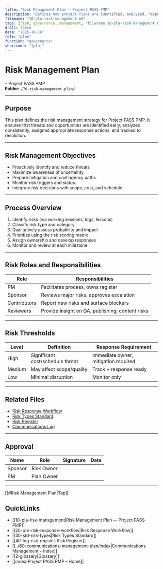 ```yaml
---
title: "Risk Management Plan — Project PASS PMP"
description: "Defines how project risks are identified, analyzed, responded to, and monitored throughout the project lifecycle."
filename: "10-pla-risk-management.md"
tags: [risk, governance, management, "filename:10-pla-risk-management.md"]
draft: false
date: "2025-10-16"
role: "plan"
function: "governance"
shortcode: "[pla]"
---
```



# Risk Management Plan
– Project PASS PMP  
**Folder:** `/70-risk-management-plan/`

---

## Purpose

This plan defines the risk management strategy for Project PASS PMP. It ensures that threats and opportunities are identified early, analyzed consistently, assigned appropriate response actions, and tracked to resolution.

---

## Risk Management Objectives

- Proactively identify and reduce threats  
- Maximize awareness of uncertainty  
- Prepare mitigation and contingency paths  
- Monitor risk triggers and status  
- Integrate risk decisions with scope, cost, and schedule

---

## Process Overview

1. Identify risks (via working sessions, logs, lessons)  
2. Classify risk type and category  
3. Qualitatively assess probability and impact  
4. Prioritize using the risk scoring matrix  
5. Assign ownership and develop responses  
6. Monitor and review at each milestone  

---

## Risk Roles and Responsibilities

| Role | Responsibilities |
|------|------------------|
| PM | Facilitates process, owns register |
| Sponsor | Reviews major risks, approves escalation |
| Contributors | Report new risks and surface blockers |
| Reviewers | Provide insight on QA, publishing, content risks |

---

## Risk Thresholds

| Level | Definition | Response Requirement |
|-------|------------|-----------------------|
| High | Significant cost/schedule threat | Immediate owner, mitigation required |
| Medium | May affect scope/quality | Track + response ready |
| Low | Minimal disruption | Monitor only |

---

## Related Files

- [Risk Response Workflow](pro-risk-response-workflow.md)  
- [Risk Types Standard](std-risk-types.md)  
- [Risk Register](log-risk-register.md)  
- [Communications Log](../60-communications-management-plan/log-communications.md)

---

## Approval

| Name | Role | Signature | Date |
|------|------|-----------|------|
| Sponsor | Risk Owner | | |
| PM | Plan Owner | | |

---

[[#Risk Management Plan|Top]]

## QuickLinks
- [[10-pla-risk-management|Risk Management Plan — Project PASS PMP]]
- [[20-pro-risk-response-workflow|Risk Response Workflow]]
- [[30-std-risk-types|Risk Types Standard]]
- [[40-log-risk-register|Risk Register]]
- [[../60-communications-management-plan/index|Communications Management – Index]]
- [[2-glossary|Glossary]]
- [[index|Project PASS PMP – Home]]
